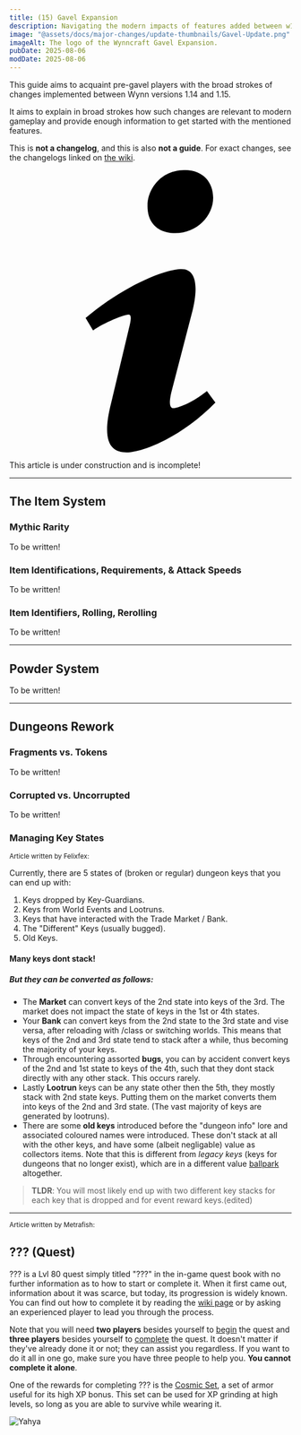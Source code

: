 ```yaml
---
title: (15) Gavel Expansion
description: Navigating the modern impacts of features added between w1.14 (W15) and w1.15 (W17). Intended to rapidly acquaint returning players with the relevant details of past changes.
image: "@assets/docs/major-changes/update-thumbnails/Gavel-Update.png"
imageAlt: The logo of the Wynncraft Gavel Expansion.
pubDate: 2025-08-06
modDate: 2025-08-06
---
```


This guide aims to acquaint pre-gavel players with the broad strokes of changes implemented between Wynn versions 1.14 and 1.15.

It aims to explain in broad strokes how such changes are relevant to modern gameplay and provide enough information to get started with the mentioned features.

This is **not a changelog**, and this is also **not a guide**. For exact changes, see the changelogs linked on [the wiki](https://wynncraft.wiki.gg/wiki/Version_history).

<div class="flex items-center glass text-white text-sm font-bold px-4 py-1" role="alert">
  <svg class="fill-current w-4 h-4 mr-2" xmlns="http://www.w3.org/2000/svg" viewBox="0 0 20 20"><path d="M12.432 0c1.34 0 2.01.912 2.01 1.957 0 1.305-1.164 2.512-2.679 2.512-1.269 0-2.009-.75-1.974-1.99C9.789 1.436 10.67 0 12.432 0zM8.309 20c-1.058 0-1.833-.652-1.093-3.524l1.214-5.092c.211-.814.246-1.141 0-1.141-.317 0-1.689.562-2.502 1.117l-.528-.88c2.572-2.186 5.531-3.467 6.801-3.467 1.057 0 1.233 1.273.705 3.23l-1.391 5.352c-.246.945-.141 1.271.106 1.271.317 0 1.357-.392 2.379-1.207l.6.814C12.098 19.02 9.365 20 8.309 20z"/></svg>
  <p>This article is under construction and is incomplete!</p>
</div>

---

## The Item System
### Mythic Rarity
<p class="glass">To be written!</p>

### Item Identifications, Requirements, & Attack Speeds
<p class="glass">To be written!</p>

### Item Identifiers, Rolling, Rerolling
<p class="glass">To be written!</p>

---

## Powder System
<p class="glass">To be written!</p>

---

## Dungeons Rework
### Fragments vs. Tokens
<p class="glass">To be written!</p>

### Corrupted vs. Uncorrupted
<p class="glass">To be written!</p>

### Managing Key States
<small>Article written by Felixfex:</small>

Currently, there are 5 states of (broken or regular) dungeon keys that you can end up with:
1. Keys dropped by Key-Guardians.
2. Keys from World Events and Lootruns.
3. Keys that have interacted with the Trade Market / Bank.
4. The "Different" Keys (usually bugged).
5. Old Keys.
#### Many keys dont stack!
##### But they can be converted as follows:

- The **Market** can convert keys of the 2nd state into keys of the 3rd. The market does not impact the state of keys in the 1st or 4th states.
- Your **Bank** can convert keys from the 2nd state to the 3rd state and vise versa, after reloading with /class or switching worlds. This means that keys of the 2nd and 3rd state tend to stack after a while, thus becoming the majority of your keys.
- Through encountering assorted **bugs**, you can by accident convert keys of the 2nd and 1st state to keys of the 4th, such that they dont stack directly with any other stack. This occurs rarely.
- Lastly **Lootrun** keys can be any state other then the 5th, they mostly stack with 2nd state keys. Putting them on the market converts them into keys of the 2nd and 3rd state. (The vast majority of keys are generated by lootruns).
- There are some **old  keys** introduced before the "dungeon info" lore and associated coloured names were introduced. These don't stack at all with the other keys, and have some (albeit negligable) value as collectors items. Note that this is different from *legacy keys* (keys for dungeons that no longer exist), which are in a different value [ballpark](https://wynnvets.org/legacy-items) altogether.
> **TLDR**: You will most likely end up with two different key stacks for each key that is dropped and for event reward keys.(edited)

---

<small>Article written by Metrafish:</small>

## ??? (Quest)
??? is a Lvl 80 quest simply titled "???" in the in-game quest book with no further information as to how to start or complete it. When it first came out, information about it was scarce, but today, its progression is widely known. You can find out how to complete it by reading the [wiki page](https://wynncraft.wiki.gg/wiki/%3F%3F%3F) or by asking an experienced player to lead you through the process.

Note that you will need **two players** besides yourself to <ins>begin</ins> the quest and **three players** besides yourself to <ins>complete</ins> the quest. It doesn't matter if they've already done it or not; they can assist you regardless. If you want to do it all in one go, make sure you have three people to help you. **You cannot complete it alone**.

One of the rewards for completing ??? is the [Cosmic Set](https://wynncraft.wiki.gg/wiki/Cosmic_Set), a set of armor useful for its high XP bonus. This set can be used for XP grinding at high levels, so long as you are able to survive while wearing it.

![Yahya](/assets/changes/yahya.jpeg)

